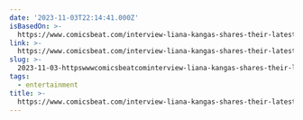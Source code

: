 ```yaml
---
date: '2023-11-03T22:14:41.000Z'
isBasedOn: >-
  https://www.comicsbeat.com/interview-liana-kangas-shares-their-latest-comic-news-the-state-of-nycc/
link: >-
  https://www.comicsbeat.com/interview-liana-kangas-shares-their-latest-comic-news-the-state-of-nycc/
slug: >-
  2023-11-03-httpswwwcomicsbeatcominterview-liana-kangas-shares-their-latest-comic-news-the-state-of-nycc
tags:
  - entertainment
title: >-
  https://www.comicsbeat.com/interview-liana-kangas-shares-their-latest-comic-news-the-state-of-nycc/
---
```


